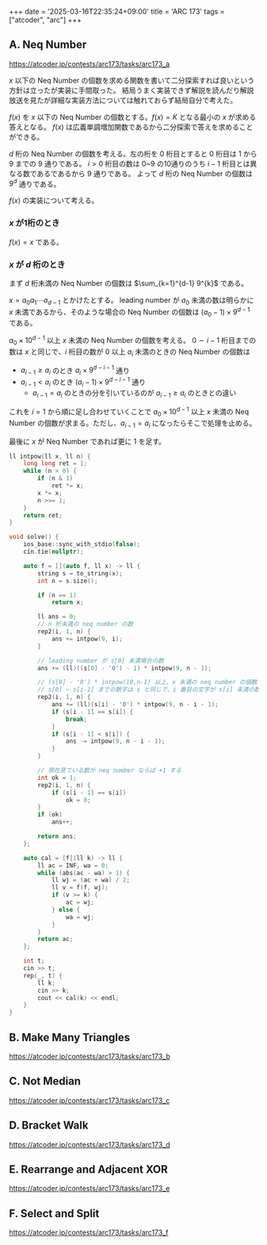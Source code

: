 +++
date = '2025-03-16T22:35:24+09:00'
title = 'ARC 173'
tags = ["atcoder", "arc"]
+++
## A. Neq Number

<https://atcoder.jp/contests/arc173/tasks/arc173_a>

$x$ 以下の Neq Number の個数を求める関数を書いて二分探索すれば良いという方針は立ったが実装に手間取った。
結局うまく実装できず解説を読んだり解説放送を見たが詳細な実装方法については触れておらず結局自分で考えた。

$f(x)$ を $x$ 以下の Neq Number の個数とする。$f(x) = K$ となる最小の $x$ が求める答えとなる。
$f(x)$ は広義単調増加関数であるから二分探索で答えを求めることができる。

$d$ 桁の Neq Number の個数を考える。左の桁を 0 桁目とすると 0 桁目は 1 から 9 までの 9 通りである。
$i > 0$ 桁目の数は 0~9 の10通りのうち $i-1$ 桁目とは異なる数であるであるから 9 通りである。
よって $d$ 桁の Neq Number の個数は $9^{d}$ 通りである。

$f(x)$ の実装について考える。

### $x$ が1桁のとき

$f(x) = x$ である。

### $x$ が $d$ 桁のとき

まず $d$ 桁未満の Neq Number の個数は $\sum_{k=1}^{d-1} 9^{k}$ である。

$x = a_0 a_1 \cdots a_{d-1}$ とかけたとする。
leading number が $a_0$ 未満の数は明らかに $x$ 未満であるから、そのような場合の Neq Number の個数は $(a_0 - 1) \times 9^{d-1}$ である。

$a_0 \times 10^{d-1}$ 以上 $x$ 未満の Neq Number の個数を考える。
$0 \sim i-1$ 桁目までの数は $x$ と同じで、$i$ 桁目の数が $0$ 以上 $a_i$ 未満のときの Neq Number の個数は

- $a_{i-1} \geq a_i$ のとき $a_i \times 9^{d-i-1}$ 通り
- $a_{i-1} < a_i$ のとき $(a_i-1) \times 9^{d-i-1}$ 通り
  - $a_{i-1} = a_i$ のときの分を引いているのが $a_{i-1} \geq a_i$ のときとの違い

これを $i=1$ から順に足し合わせていくことで $a_0 \times 10^{d-1}$ 以上 $x$ 未満の Neq Number の個数が求まる。ただし、$a_{i-1} = a_i$ になったらそこで処理を止める。

最後に $x$ が Neq Number であれば更に 1 を足す。

```cpp
ll intpow(ll x, ll n) {
    long long ret = 1;
    while (n > 0) {
        if (n & 1)
            ret *= x;
        x *= x;
        n >>= 1;
    }
    return ret;
}

void solve() {
    ios_base::sync_with_stdio(false);
    cin.tie(nullptr);

    auto f = [](auto f, ll x) -> ll {
        string s = to_string(x);
        int n = s.size();

        if (n == 1)
            return x;

        ll ans = 0;
        // n 桁未満の neq number の数
        rep2(i, 1, n) {
            ans += intpow(9, i);
        }

        // leading number が s[0] 未満場合の数
        ans += (ll)((s[0] - '0') - 1) * intpow(9, n - 1);

        // (s[0] - '0') * intpow(10,n-1) 以上、x 未満の neq number の個数
        // s[0] ~ s[i-1] までの数字は s と同じで、i 番目の文字が s[i] 未満の数字のうち neq number になる個数
        rep2(i, 1, n) {
            ans += (ll)(s[i] - '0') * intpow(9, n - i - 1);
            if (s[i - 1] == s[i]) {
                break;
            }
            if (s[i - 1] < s[i]) {
                ans -= intpow(9, n - i - 1);
            }
        }

        // 現在見ている数が neq number ならば +1 する
        int ok = 1;
        rep2(i, 1, n) {
            if (s[i - 1] == s[i])
                ok = 0;
        }
        if (ok)
            ans++;

        return ans;
    };

    auto cal = [f](ll k) -> ll {
        ll ac = INF, wa = 0;
        while (abs(ac - wa) > 1) {
            ll wj = (ac + wa) / 2;
            ll v = f(f, wj);
            if (v >= k) {
                ac = wj;
            } else {
                wa = wj;
            }
        }
        return ac;
    };

    int t;
    cin >> t;
    rep(_, t) {
        ll k;
        cin >> k;
        cout << cal(k) << endl;
    }
}
```

## B. Make Many Triangles

<https://atcoder.jp/contests/arc173/tasks/arc173_b>

## C. Not Median

<https://atcoder.jp/contests/arc173/tasks/arc173_c>

## D. Bracket Walk

<https://atcoder.jp/contests/arc173/tasks/arc173_d>

## E. Rearrange and Adjacent XOR

<https://atcoder.jp/contests/arc173/tasks/arc173_e>

## F. Select and Split

<https://atcoder.jp/contests/arc173/tasks/arc173_f>
